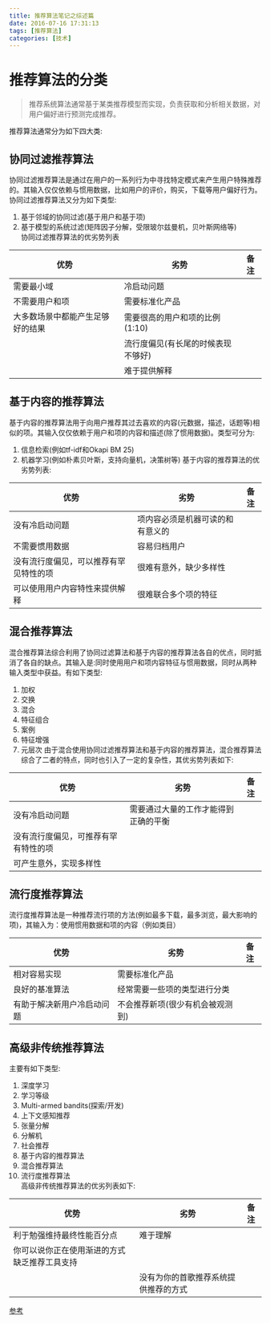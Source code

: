 ```yaml
---
title: 推荐算法笔记之综述篇
date: 2016-07-16 17:31:13
tags: [推荐算法]
categories: [技术]
---
```

# 推荐算法的分类  
<blockquote><p>推荐系统算法通常基于某类推荐模型而实现，负责获取和分析相关数据，对用户偏好进行预测完成推荐。</p></blockquote>
推荐算法通常分为如下四大类:

## 协同过滤推荐算法
协同过滤推荐算法是通过在用户的一系列行为中寻找特定模式来产生用户特殊推荐的。其输入仅仅依赖与惯用数据，比如用户的评价，购买，下载等用户偏好行为。协同过滤推荐算法又分为如下类型:
1. 基于邻域的协同过滤(基于用户和基于项)  
2. 基于模型的系统过滤(矩阵因子分解，受限玻尔兹曼机，贝叶斯网络等)  
协同过滤推荐算法的优劣势列表

|优势|劣势|备注|
|----------|----------|----------|
| 需要最小域|冷启动问题||
|不需要用户和项|需要标准化产品||  
|大多数场景中都能产生足够好的结果|需要很高的用户和项的比例(1:10)||  
||流行度偏见(有长尾的时候表现不够好)||  
||难于提供解释|||


## 基于内容的推荐算法  
基于内容的推荐算法用于向用户推荐其过去喜欢的内容(元数据，描述，话题等)相似的项。其输入仅仅依赖于用户和项的内容和描述(除了惯用数据)。类型可分为:
1. 信息检索(例如tf-idf和Okapi BM 25)    
2. 机器学习(例如朴素贝叶斯，支持向量机，决策树等)
基于内容的推荐算法的优劣势列表:

|优势|劣势|备注|
|-----------|----------|----------|
|没有冷启动问题|项内容必须是机器可读的和有意义的||  
|不需要惯用数据|容易归档用户||  
|没有流行度偏见，可以推荐有罕见特性的项|很难有意外，缺少多样性||  
|可以使用用户内容特性来提供解释|很难联合多个项的特征||

## 混合推荐算法  
混合推荐算法综合利用了协同过滤算法和基于内容的推荐算法各自的优点，同时抵消了各自的缺点。其输入是:同时使用用户和项内容特征与惯用数据，同时从两种输入类型中获益。有如下类型:
1. 加权  
2. 交换
3. 混合  
4. 特征组合
5. 案例  
6. 特征增强
7. 元层次
由于混合使用协同过滤推荐算法和基于内容的推荐算法，混合推荐算法综合了二者的特点，同时也引入了一定的复杂性，其优劣势列表如下:

|优势|劣势|备注|
|-----------|----------|----------|
|没有冷启动问题|需要通过大量的工作才能得到正确的平衡||  
|没有流行度偏见，可推荐有罕有特性的项|||  
| 可产生意外，实现多样性| | |  

## 流行度推荐算法 
流行度推荐算法是一种推荐流行项的方法(例如最多下载，最多浏览，最大影响的项)，其输入为：使用惯用数据和项的内容（例如类目）

|优势|劣势|备注|
|-----------|----------|----------|
|相对容易实现|需要标准化产品||  
|良好的基准算法|经常需要一些项的类型进行分类||  
|有助于解决新用户冷启动问题|不会推荐新项(很少有机会被观测到)| |

## 高级非传统推荐算法 
主要有如下类型:
1. 深度学习
2. 学习等级  
3. Multi-armed bandits(探索/开发)  
4. 上下文感知推荐 
5. 张量分解  
7. 分解机  
8. 社会推荐 
2. 基于内容的推荐算法  
3. 混合推荐算法  
4. 流行度推荐算法  
高级非传统推荐算法的优劣列表如下:

|优势|劣势|备注|
|-----------|----------|----------|
|利于勉强维持最终性能百分点|难于理解||
|你可以说你正在使用渐进的方式缺乏推荐工具支持|| |  
||没有为你的首歌推荐系统提供推荐的方式|| |

[参考](http://www.infoq.com/cn/articles/recommendation-algorithm-overview-part01)



